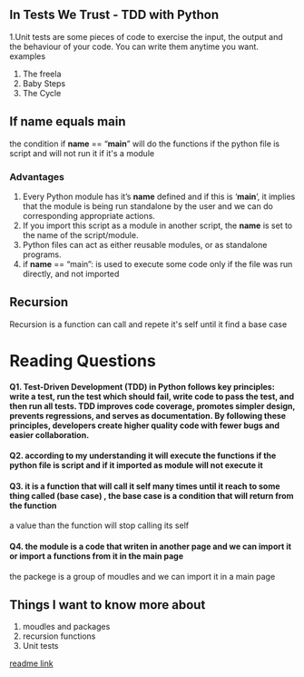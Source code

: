 ## In Tests We Trust - TDD with Python
1.Unit tests are some pieces of code to exercise the input, the output and the behaviour of your code. You can write them anytime you want.
examples
1. The freela
2. Baby Steps
3. The Cycle
## If name equals main
the condition if __name__ == “__main__” 
will do the functions if the python file is script 
and will not run it if it's a module
 ### Advantages 
 1. Every Python module has it’s __name__ defined and if this is ‘__main__’, it implies that the module is being run standalone by the user and we can do corresponding appropriate actions.
 2. If you import this script as a module in another script, the __name__ is set to the name of the script/module.
 3. Python files can act as either reusable modules, or as standalone programs.
 4. if __name__ == “main”: is used to execute some code only if the file was run directly, and not imported
## Recursion
Recursion is a function can call and repete it's self until it find a base case 
# Reading Questions
#### Q1. Test-Driven Development (TDD) in Python follows key principles: write a test, run the test which should fail, write code to pass the test, and then run all tests. TDD improves code coverage, promotes simpler design, prevents regressions,  and serves as documentation. By following these principles, developers create higher quality code with fewer bugs and easier collaboration.
#### Q2. according to my understanding it will execute the functions if the python file is  script and if it imported as module will not execute it
#### Q3. it is a function that will call it self many times until it reach to some thing called (base case) , the base case is a condition that will return from  the function
a value than the function will stop calling its self
#### Q4. the module is a code that writen in another page and we can import it or import a functions from it in the main page 
the packege is a group of moudles and we can import it in a main page 

## Things I want to know more about
1. moudles and packages 
2.  recursion functions 
3. Unit tests


[readme link](https://github.com/Ahmadlotfyfalah1998/reading-notes/blob/main/Read-Class%2002.md) 
